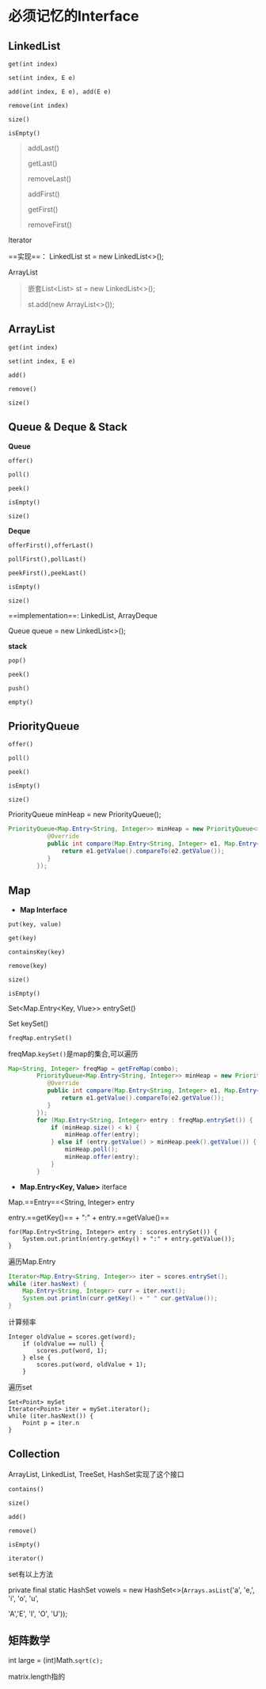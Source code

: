 # 必须记忆的Interface

## LinkedList

`get(int index)`

`set(int index, E e)`

`add(int index, E e), add(E e)`

`remove(int index)`

`size()`

`isEmpty()`

>addLast()
>
>getLast()
>
>removeLast()
>
>addFirst()
>
>getFirst()
>
>removeFirst()

Iterator

==实现==： LinkedList<Student>  st = new LinkedList<>();

ArrayList

> 嵌套List<List<Integer>> st = new LinkedList<>();
>
> st.add(new ArrayList<>());



## ArrayList

`get(int index)`

`set(int index, E e)`

`add()`

`remove()`

`size()`



## Queue & Deque & Stack

**Queue** 

`offer()`

`poll()`

`peek()`

`isEmpty()`

`size()`

**Deque**

`offerFirst(),offerLast()`

`pollFirst(),pollLast()`

`peekFirst(),peekLast()`

`isEmpty()`

`size()`

==implementation==: LinkedList, ArrayDeque

Queue<Integer> queue = new LinkedList<>();

**stack**

`pop()`

`peek()`

`push()`

`empty()`



## PriorityQueue

`offer()`

`poll()`

`peek()`

`isEmpty()`

`size()`

PriorityQueue<Integer> minHeap = new PriorityQueue<Integer>();

```java
PriorityQueue<Map.Entry<String, Integer>> minHeap = new PriorityQueue<>(k, new Comparator<Map.Entry<String, Integer>>() {
           @Override
           public int compare(Map.Entry<String, Integer> e1, Map.Entry<String, Integer> e2) {
               return e1.getValue().compareTo(e2.getValue());
           }
        });
```

## Map

- **Map Interface**

`put(key, value)`

`get(key)`

`containsKey(key)`

`remove(key)`

`size()`

`isEmpty()`

Set<Map.Entry<Key, Vlue>> entrySet()

Set<KeyType> keySet()

`freqMap.entrySet()`

freqMap.`keySet()`是map的集合,可以遍历

```java
Map<String, Integer> freqMap = getFreMap(combo);
        PriorityQueue<Map.Entry<String, Integer>> minHeap = new PriorityQueue<>(k, new Comparator<Map.Entry<String, Integer>>() {
           @Override
           public int compare(Map.Entry<String, Integer> e1, Map.Entry<String, Integer> e2) {
               return e1.getValue().compareTo(e2.getValue());
           }
        });
        for (Map.Entry<String, Integer> entry : freqMap.entrySet()) {
            if (minHeap.size() < k) {
                minHeap.offer(entry);
            } else if (entry.getValue() > minHeap.peek().getValue()) {
                minHeap.poll();
                minHeap.offer(entry);
            }
        }
```

- **Map.Entry<Key, Value>**  iterface

Map.==Entry==<String, Integer> entry

entry.==getKey()== + ":" + entry.==getValue()==

```
for(Map.Entry<String, Integer> entry : scores.entrySet()) {
	System.out.println(entry.getKey() + ":" + entry.getValue());
}
```

遍历Map.Entry

```java
Iterator<Map.Entry<String, Integer>> iter = scores.entrySet();
while (iter.hasNext) {
	Map.Entry<String, Integer> curr = iter.next();
	System.out.println(curr.getKey() + " " cur.getValue());
}
```

计算频率

```
Integer oldValue = scores.get(word);
	if (oldValue == null) {
		scores.put(word, 1);
	} else {
		scores.put(word, oldValue + 1);
	}
```

遍历set

```
Set<Point> mySet
Iterator<Point> iter = mySet.iterator();
while (iter.hasNext()) {
	Point p = iter.n
}
```

## Collection 

ArrayList, LinkedList, TreeSet, HashSet实现了这个接口

`contains()`

`size()`

`add()`

`remove()`

`isEmpty()`

`iterator()`

set有以上方法





 private final static HashSet<Character> vowels = new HashSet<>(`Arrays.asList`('a', 'e,', 'i', 'o', 'u',

  'A','E', 'I', 'O', 'U'));

##  矩阵数学

 int large = (int)Math.`sqrt(c);`

matrix.length指的
